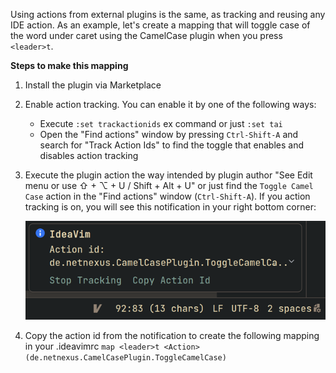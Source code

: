 Using actions from external plugins is the same, as tracking and reusing any IDE action. As an example, let's create a mapping that will toggle case of the word under caret using the CamelCase plugin when you press `<leader>t`.

**Steps to make this mapping**

1. Install the plugin via Marketplace
2. Enable action tracking. You can enable it by one of the following ways:
    * Execute `:set trackactionids` ex command or just `:set tai`
    * Open the "Find actions" window by pressing `Ctrl-Shift-A` and search for "Track Action Ids" to find the toggle that enables and disables action tracking
3. Execute the plugin action the way intended by plugin author "See Edit menu or use ⇧ + ⌥ + U / Shift + Alt + U" or just find the `Toggle Camel Case` action in the "Find actions" window (`Ctrl-Shift-A`). If you action tracking is on, you will see this notification in your right bottom corner:
   
   <img alt="Notification" src="images/action-id-notification.png"/>
4. Copy the action id from the notification to create the following mapping in your .ideavimrc
```map <leader>t <Action>(de.netnexus.CamelCasePlugin.ToggleCamelCase)```